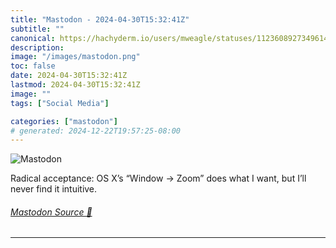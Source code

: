 ```yaml
---
title: "Mastodon - 2024-04-30T15:32:41Z"
subtitle: ""
canonical: https://hachyderm.io/users/mweagle/statuses/112360892734961461
description:
image: "/images/mastodon.png"
toc: false
date: 2024-04-30T15:32:41Z
lastmod: 2024-04-30T15:32:41Z
image: ""
tags: ["Social Media"]

categories: ["mastodon"]
# generated: 2024-12-22T19:57:25-08:00
---
```

![Mastodon](/images/mastodon.png)

<p>Radical acceptance: OS X’s “Window -&gt; Zoom” does what I want, but I’ll never find it intuitive.</p>


###### [Mastodon Source 🐘](https://hachyderm.io/@mweagle/112360892734961461)

___
